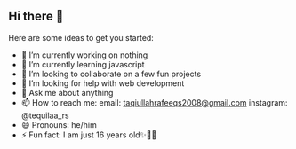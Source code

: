 ## Hi there 👋

Here are some ideas to get you started:

- 🔭 I’m currently working on nothing
- 🌱 I’m currently learning javascript
- 👯 I’m looking to collaborate on a few fun projects
- 🤔 I’m looking for help with web development
- 💬 Ask me about anything
- 📫 How to reach me: 
     email: taqiullahrafeeqs2008@gmail.com
     instagram: @tequilaa_rs
- 😄 Pronouns: he/him
- ⚡ Fun fact: I am just 16 years old✨🎀🎀


